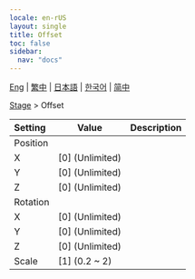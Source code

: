 ```yaml
---
locale: en-rUS
layout: single
title: Offset
toc: false
sidebar:
  nav: "docs"
---
```

[Eng](/dancexr/menu/2025.4/stage/offset) | [繁中](/tw/dancexr/menu/2025.4/stage/offset) | [日本語](/jp/dancexr/menu/2025.4/stage/offset) | [한국어](/kr/dancexr/menu/2025.4/stage/offset) | [简中](/zh/dancexr/menu/2025.4/stage/offset)

[Stage](../menu#Stage) > Offset



| Setting | Value | Description |
| :--- | --- | :--- |
| Position || 
| X | [0] (Unlimited) | 
| Y | [0] (Unlimited) | 
| Z | [0] (Unlimited) | 
| Rotation || 
| X | [0] (Unlimited) | 
| Y | [0] (Unlimited) | 
| Z | [0] (Unlimited) | 
| Scale | [1] (0.2 ~ 2) | 
